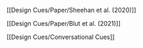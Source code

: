 [[Design Cues/Paper/Sheehan et al. (2020)]]

[[Design Cues/Paper/Blut et al. (2021)]]

[[Design Cues/Conversational Cues]]

